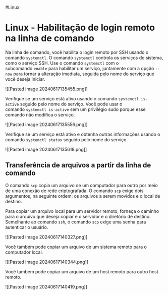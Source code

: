 #Linux 
# Linux - Habilitação de login remoto na linha de comando

Na linha de comando, você habilita o login remoto por SSH usando o comando `systemctl`. O comando `systemctl` controla os serviços do sistema, como o serviço SSH. Use o comando `systemctl` com o subcomando `enable` para habilitar um serviço, juntamente com a opção `--now` para tornar a alteração imediata, seguida pelo nome do serviço que você deseja iniciar.

![[Pasted image 20240617135455.png]]

Verifique se um serviço está ativo usando o comando `systemctl is-active` seguido pelo nome do serviço. Você pode usar o comando `systemctl is-active` sem um privilégio sudo porque esse comando não modifica o serviço.

![[Pasted image 20240617135556.png]]

Verifique se um serviço está ativo e obtenha outras informações usando o comando `systemctl status` seguido pelo nome do serviço.

![[Pasted image 20240617135618.png]]

## Transferência de arquivos a partir da linha de comando

O comando `scp` copia um arquivo de um computador para outro por meio de uma conexão de rede criptografada. O comando `scp` exige dois argumentos, na seguinte ordem: os arquivos a serem movidos e o local de destino.

Para copiar um arquivo local para um servidor remoto, forneça o caminho para o arquivo que deseja copiar e o servidor e o diretório de destino. Semelhante ao comando `ssh`, o comando `scp` exige uma senha para autenticar o usuário.

![[Pasted image 20240617140327.png]]

Você também pode copiar um arquivo de um sistema remoto para o computador local.

![[Pasted image 20240617140344.png]]

Você também pode copiar um arquivo de um host remoto para outro host remoto.

![[Pasted image 20240617140419.png]]



















